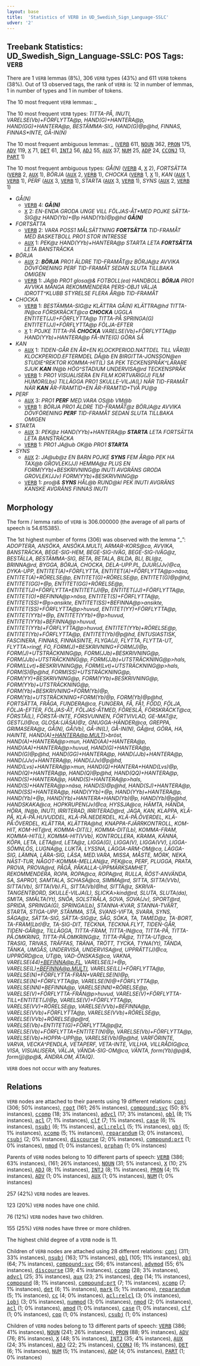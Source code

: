 ```yaml
---
layout: base
title:  'Statistics of VERB in UD_Swedish_Sign_Language-SSLC'
udver: '2'
---
```


## Treebank Statistics: UD_Swedish_Sign_Language-SSLC: POS Tags: `VERB`

There are 1 `VERB` lemmas (8%), 306 `VERB` types (43%) and 611 `VERB` tokens (38%).
Out of 13 observed tags, the rank of `VERB` is: 12 in number of lemmas, 1 in number of types and 1 in number of tokens.

The 10 most frequent `VERB` lemmas: <em>_</em>

The 10 most frequent `VERB` types:  <em>TITTA-PÅ, INUTI, VARELSE(Vb)+FÖRFLYTTA@p, HAND(G)+HANTERA@p, HAND(GG)+HANTERA@p, BESTÄMMA-SIG, HAND(G)@p@hd, FINNAS, FINNAS*INTE, GÅ-IN(N)</em>

The 10 most frequent ambiguous lemmas: <em>_</em> (<tt><a href="swl_sslc-pos-VERB.html">VERB</a></tt> 611, <tt><a href="swl_sslc-pos-NOUN.html">NOUN</a></tt> 362, <tt><a href="swl_sslc-pos-PRON.html">PRON</a></tt> 175, <tt><a href="swl_sslc-pos-ADV.html">ADV</a></tt> 119, <tt><a href="swl_sslc-pos-X.html">X</a></tt> 71, <tt><a href="swl_sslc-pos-DET.html">DET</a></tt> 61, <tt><a href="swl_sslc-pos-INTJ.html">INTJ</a></tt> 56, <tt><a href="swl_sslc-pos-ADJ.html">ADJ</a></tt> 55, <tt><a href="swl_sslc-pos-AUX.html">AUX</a></tt> 37, <tt><a href="swl_sslc-pos-NUM.html">NUM</a></tt> 25, <tt><a href="swl_sslc-pos-ADP.html">ADP</a></tt> 24, <tt><a href="swl_sslc-pos-CCONJ.html">CCONJ</a></tt> 13, <tt><a href="swl_sslc-pos-PART.html">PART</a></tt> 1)

The 10 most frequent ambiguous types:  <em>GÅ(N)</em> (<tt><a href="swl_sslc-pos-VERB.html">VERB</a></tt> 4, <tt><a href="swl_sslc-pos-X.html">X</a></tt> 2), <em>FORTSÄTTA</em> (<tt><a href="swl_sslc-pos-VERB.html">VERB</a></tt> 2, <tt><a href="swl_sslc-pos-AUX.html">AUX</a></tt> 1), <em>BÖRJA</em> (<tt><a href="swl_sslc-pos-AUX.html">AUX</a></tt> 2, <tt><a href="swl_sslc-pos-VERB.html">VERB</a></tt> 1), <em>CHOCKA</em> (<tt><a href="swl_sslc-pos-VERB.html">VERB</a></tt> 1, <tt><a href="swl_sslc-pos-X.html">X</a></tt> 1), <em>KAN</em> (<tt><a href="swl_sslc-pos-AUX.html">AUX</a></tt> 1, <tt><a href="swl_sslc-pos-VERB.html">VERB</a></tt> 1), <em>PERF</em> (<tt><a href="swl_sslc-pos-AUX.html">AUX</a></tt> 3, <tt><a href="swl_sslc-pos-VERB.html">VERB</a></tt> 1), <em>STARTA</em> (<tt><a href="swl_sslc-pos-AUX.html">AUX</a></tt> 3, <tt><a href="swl_sslc-pos-VERB.html">VERB</a></tt> 1), <em>SYNS</em> (<tt><a href="swl_sslc-pos-AUX.html">AUX</a></tt> 2, <tt><a href="swl_sslc-pos-VERB.html">VERB</a></tt> 1)


* <em>GÅ(N)</em>
  * <tt><a href="swl_sslc-pos-VERB.html">VERB</a></tt> 4: <em><b>GÅ(N)</b></em>
  * <tt><a href="swl_sslc-pos-X.html">X</a></tt> 2: <em>EN-ENDA GRODA UNGE VILL FÖLJAS-ÅT*MED POJKE SÄTTA-SIG@z HAND(Yb)+@p HAND(Yb)@p@hd <b>GÅ(N)</b></em>
* <em>FORTSÄTTA</em>
  * <tt><a href="swl_sslc-pos-VERB.html">VERB</a></tt> 2: <em>VARA POSS1 MÅLSÄTTNING <b>FORTSÄTTA</b> TID-FRAMÅT MED BASKETBOLL PRO1 STOR INTRESSE</em>
  * <tt><a href="swl_sslc-pos-AUX.html">AUX</a></tt> 1: <em>PEK@z HAND(YYb)+HANTERA@p STARTA LETA <b>FORTSÄTTA</b> LETA BANSTRÄCKA</em>
* <em>BÖRJA</em>
  * <tt><a href="swl_sslc-pos-AUX.html">AUX</a></tt> 2: <em><b>BÖRJA</b> PRO1 ÄLDRE TID-FRAMÅT@z BÖRJA@z AVVIKA DÖVFÖRENING PERF TID-FRAMÅT SEDAN SLUTA TILLBAKA OMIGEN</em>
  * <tt><a href="swl_sslc-pos-VERB.html">VERB</a></tt> 1: <em>JA@b PRO1 glosa@& FOTBOLL(ea) HANDBOLL <b>BÖRJA</b> PRO1 AVVIKA MÅNGA REKOMMENDERA PERS-OBJ1 VÄLJA IDROTT^KLUBB STYRELSE FLERA ÅR@b TID-FRAMÅT</em>
* <em>CHOCKA</em>
  * <tt><a href="swl_sslc-pos-VERB.html">VERB</a></tt> 1: <em>BESTÄMMA-SIG@z KLÄTTRA GÅ(N) KLÄTTRA@hd TITTA-IN@ca FÖRSKRÄCKT@ca <b>CHOCKA</b> UGGLA ENTITET(JJ)+FÖRFLYTTA@p TITTA-PÅ SPRINGA(G) ENTITET(JJ)+FÖRFLYTTA@p FÖLJA-EFTER</em>
  * <tt><a href="swl_sslc-pos-X.html">X</a></tt> 1: <em>POJKE TITTA-PÅ <b>CHOCKA</b> VARELSE(Vb)+FÖRFLYTTA@p HAND(YYb)+HANTERA@p FÅ-INTE(G) GÖRA SÅ</em>
* <em>KAN</em>
  * <tt><a href="swl_sslc-pos-AUX.html">AUX</a></tt> 1: <em>TIDEN-GÅR EN ÅR+EN KLOCKPERIOD.NATTDEL TILL VÅR(B) KLOCKPERIOD.EFTERMDEL DÅ@b EN BIRGITTA-JONSSON@en STUDIE^REKTOR KOMMA-HIT(L) SA PEK TECKENSPRÅK^LÄRARE SJUK <b>KAN</b> IN@b HÖG^STADIUM UNDERVISA@rd TECKENSPRÅK</em>
  * <tt><a href="swl_sslc-pos-VERB.html">VERB</a></tt> 1: <em>PRO1 VISUALISERA EN FILM KORTVARIG(J) FILM HUMOR(Lbs) TILLÄGGA PRO1 SKULLE-VILJA(L) NÄR TID-FRAMÅT NÄR <b>KAN</b> ÅR-FRAMTID+EN ÅR-FRAMTID+TVÅ PU@g</em>
* <em>PERF</em>
  * <tt><a href="swl_sslc-pos-AUX.html">AUX</a></tt> 3: <em>PRO1 <b>PERF</b> MED.VARA OS@b VM@b</em>
  * <tt><a href="swl_sslc-pos-VERB.html">VERB</a></tt> 1: <em>BÖRJA PRO1 ÄLDRE TID-FRAMÅT@z BÖRJA@z AVVIKA DÖVFÖRENING <b>PERF</b> TID-FRAMÅT SEDAN SLUTA TILLBAKA OMIGEN</em>
* <em>STARTA</em>
  * <tt><a href="swl_sslc-pos-AUX.html">AUX</a></tt> 3: <em>PEK@z HAND(YYb)+HANTERA@p <b>STARTA</b> LETA FORTSÄTTA LETA BANSTRÄCKA</em>
  * <tt><a href="swl_sslc-pos-VERB.html">VERB</a></tt> 1: <em>PRO1 JA@ub OK@b PRO1 <b>STARTA</b></em>
* <em>SYNS</em>
  * <tt><a href="swl_sslc-pos-AUX.html">AUX</a></tt> 2: <em>JA@ub@z EN BARN POJKE <b>SYNS</b> FEM ÅR@b PEK HA TAX@b GROVLEK(JJ) HEMMA@z PLUS EN FORM(YYb)+BESKRIVNING@p INUTI AVGRÄNS GRODA GROVLEK(JJv) FORM(YYb)+BESKRIVNING@p</em>
  * <tt><a href="swl_sslc-pos-VERB.html">VERB</a></tt> 1: <em>pro@& <b>SYNS</b> HÅL@b RUND@kl PEK INUTI AVGRÄNS KANSKE AVGRÄNS FINNAS INUTI</em>

## Morphology

The form / lemma ratio of `VERB` is 306.000000 (the average of all parts of speech is 54.615385).

The 1st highest number of forms (306) was observed with the lemma “_”: <em>ADOPTERA, ANSÖKA, ANSÖKA.MULTI, ARMAR-KORS@ca, AVVIKA, BANSTRÄCKA, BEGE-SIG-HEM, BEGE-SIG-IVÄG, BEGE-SIG-IVÄG@z, BESTÄLLA, BESTÄMMA-SIG, BETA, BETALA, BILDA, BLI, BLI@z, BRINNA@rd, BYGGA, BÖRJA, CHOCKA, DELA-UPP.PL, DJUR(JJv)@ca, DYKA-UPP, ENTITET(A)+FÖRFLYTTA, ENTITET(A)+FÖRFLYTTA@p>näsa, ENTITET(A)+RÖRELSE@p, ENTITET(G)+RÖRELSE@p, ENTITET(G)@p@hd, ENTITET(GG)+@p, ENTITET(GG)+RÖRELSE@p, ENTITET(J)+FÖRFLYTTA+ENTITET(J)@p, ENTITET(JJ)+FÖRFLYTTA@p, ENTITET(O)+BEFINNA@p>näsa, ENTITET(S)+FÖRFLYTTA@p, ENTITET(SS)+@p>ansikte, ENTITET(SS)+BEFINNA@p>ansikte, ENTITET(SS)+FÖRFLYTTA@p>huvud, ENTITET(YY)+FÖRFLYTTA@p, ENTITET(YYb)+@p, ENTITET(YYb)+@p>huvud, ENTITET(YYb)+BEFINNA@p>huvud, ENTITET(YYb)+FÖRFLYTTA@p>huvud, ENTITET(YYb)+RÖRELSE@p, ENTITET(Yb)+FÖRFLYTTA@p, ENTITET(Yb)@p@hd, ENTUSIASTISK, FASCINERA, FINNAS, FINNAS*INTE, FLYGA(J), FLYTTA, FLYTTA-UT, FLYTTA>ringf, FO, FORM(J)+BESKRIVNING+FORM(J)@p, FORM(J)+UTSTRÄCKNING@p, FORM(JJb)+BESKRIVNING@p, FORM(JJb)+UTSTRÄCKNING@p, FORM(JJb)+UTSTRÄCKNING@p>hals, FORM(LLvt)+BESKRIVNING@p, FORM(Lvt)+UTSTRÄCKNING@p>hals, FORM(S)@p@hd, FORM(SS)+UTSTRÄCKNING@p, FORM(YY)+BESKRIVNING@p, FORM(YYb)+BESKRIVNING@p, FORM(YYb)+UTSTRÄCKNING@p, FORM(Yb)+BESKRIVNING+FORM(Yb)@p, FORM(Yb)+UTSTRÄCKNING+FORM(Yb)@p, FORM(Yb)@p@hd, FORTSÄTTA, FRÅGA, FUNDERA@ca, FUNGERA, FÅ, FÅ1, FÖDD, FÖLJA, FÖLJA-EFTER, FÖLJAS-ÅT, FÖLJAS-ÅT*MED, FÖRESLÅ, FÖRSKRÄCKT@ca, FÖRSTÅ(L), FÖRSTÅ-INTE, FÖRSVUNNEN, FÖRTVIVLAD, GE-MAT@z, GEST(J)@ca, GLOSA:(JÄSA)@z, GNUGGA-HÄNDER@ca, GREPPA, GRIMASERA@z, GÅ(N), GÅ(Vb), GÅ-IN(L), GÅ-IN(N), GÅ@rd, GÖRA, HA, HA*INTE, HAND(A)+HANTERA@p.MULTI>bröst, HAND(A)+HANTERA@p>mun, HAND(AA)+HANTERA@p, HAND(AA)+HANTERA@p>huvud, HAND(G)+HANTERA@p, HAND(G)@p@hd, HAND(GG)+HANTERA@p, HAND(JJb)+HANTERA@p, HAND(JJv)+HANTERA@p, HAND(JJv)@p@hd, HAND(Lvs)+HANTERA@p>mun, HAND(Q)+HANTERA+HAND(Lvs)@p, HAND(Q)+HANTERA@p, HAND(Q)@p@hd, HAND(QQ)+HANTERA@p, HAND(S)+HANTERA@p, HAND(S)+HANTERA@p>hals, HAND(S)+HANTERA@p>näsa, HAND(S)@p@hd, HAND(SJ)+HANTERA@p, HAND(SS)+HANTERA@p, HAND(YYb)+@p, HAND(YYb)+HANTERA@p, HAND(Yb)+@p, HAND(Yb)+HANTERA+HAND(Yb)@p, HAND(Yb)@p@hd, HANDSKAKA@ca, HOPKRUPEN(Jv)@ca, HYSSJA@ca, HÄMTA, HÄNDA, HÖRA, IN@b, INUTI, IRRITERAD, IRRITERAD@rd, JAGA, KAN, KLAPPA, KLÄ-PÅ, KLÄ-PÅ.HUVUDDEL, KLÄ-PÅ.NEDERDEL, KLÄ-PÅ.ÖVERDEL, KLÄ-PÅ:ÖVERDEL, KLÄTTRA, KLÄTTRA@hd, KNAPPA-FJÄRRKONTROLL, KOM-HIT, KOM-HIT@rd, KOMMA-DIT(L), KOMMA-DIT(Lb), KOMMA-FRAM, KOMMA-HIT(L), KOMMA-HIT(VVb), KONTROLLERA, KRAMA, KÄNNA, KÖPA, LETA, LETA@rd, LETA@z, LIGGA(G), LIGGA(V), LIGGA(VV), LIGGA-SÖMNLÖS, LUGNA@g, LUKTA, LYSSNA, LÄGGA-ARM-OM@ca, LÄGGA-SIG, LÄMNA, LÄRA-SIG, LÄSA, MED.VARA, MISSA, MÅSTE, MÖRK, NEKA, NÄST-TUR, NÅGOT-KOMMA-MELLAN@z, PEK@ca, PERF, PLUGGA, PRATA, PROVA, PROVA@rd, PÅGÅ, PÅKALLA-UPPMÄRKSAMHET, REKOMMENDERA, ROPA, ROPA@ca, ROPA@rd, RULLA, RÖST-ANVÄNDA, SA, SA*PRO1, SAMTALA, SCHASA@ca, SIMMA@rd, SITTA, SITTA(VVb), SITTA(Vb), SITTA(Vb).FL, SITTA(Vb)@hd, SITTA@z, SKRIVA-TANGENTBORD, SKULLE-VILJA(L), SLICKA>kind@rd, SLUTA, SLUTA(da), SMITA, SMÄLTA(Yt), SNÖA, SOLSTRÅLA, SOVA, SOVA(Jv), SPORT@rd, SPRIDA, SPRINGA(G), SPRINGA(Lb), STANNA-KVAR, STANNA-TVÄRT, STARTA, STIGA-UPP, STÄMMA, STÅ, SVANS-VIFTA, SVARA, SYNS, SÄGA@z, SÄTTA-SIG, SÄTTA-SIG@z, SÅG, SÖKA, TA, TA*MED@z, TA-BORT, TA-FRAM(Lbt)@z, TA-SIG-DIT, TECKNA, TECKNA.FLYT, TIDEN-GÅR, TIDEN-GÅR@z, TILLÄGGA, TITTA-FRAM, TITTA-IN@ca, TITTA-PÅ, TITTA-PÅ.OMKRING, TITTA-PÅ.OMKRING@z, TITTA-PÅ@z, TITTA-UT@ca, TRASIG, TRIVAS, TRÄFFAS, TRÄNA, TRÖTT, TYCKA, TYNA(Yt), TÄNDA, TÄNKA, UMGÅS, UNDERVISA, UNDERVISA@rd, UPPRÄTT(J)@ca, UPPRÖRD@ca, UT@b, VAD-ÖNSKAS@ca, VAKNA, VARELSE(44)+BEFINNA@p.FL, VARELSE(L)+@p, VARELSE(L)+BEFINNA@p.MULTI, VARELSE(LL)+FÖRFLYTTA@p, VARELSE(N)+FÖRFLYTTA-FRÅN+VARELSE(N)@p, VARELSE(N)+FÖRFLYTTA@p, VARELSE(N)@+FÖRFLYTTA@p, VARELSE(NN)+BEFINNA@p, VARELSE(NN)+RÖRELSE@p, VARELSE(V)+FÖRFLYTTA-FRÅN@p>huvud, VARELSE(V)+FÖRFLYTTA-TILL+ENTITET(J)@p, VARELSE(V)+FÖRFLYTTA@p, VARELSE(VV)+RÖRELSE@p, VARELSE(VVb)+BEFINNA@p, VARELSE(VVb)+FÖRFLYTTA@p, VARELSE(VVb)+RÖRELSE@p, VARELSE(VVb)+RÖRELSE@p@rd, VARELSE(Vb)+ENTITET(G)+FÖRFLYTTA@p@z, VARELSE(Vb)+FÖRFLYTTA+ENTITET(N)@p, VARELSE(Vb)+FÖRFLYTTA@p, VARELSE(Vb)+HOPPA-UPP@p, VARELSE(Vb)@p@hd, VARFÖR*INTE, VARVA, VECKA^PENDLA, VETA*PERF, VETA-INTE, VILL*HA, VILLRÅDIG@ca, VISA, VISUALISERA, VÄLJA, VÄNDA-SIG-OM@ca, VÄNTA, form(Yb)@p@&, form(jj)@p@&, ÄNDRA.OM, ÄTA(Q)</em>.

`VERB` does not occur with any features.


## Relations

`VERB` nodes are attached to their parents using 19 different relations: <tt><a href="swl_sslc-dep-conj.html">conj</a></tt> (306; 50% instances), <tt><a href="swl_sslc-dep-root.html">root</a></tt> (161; 26% instances), <tt><a href="swl_sslc-dep-compound-svc.html">compound:svc</a></tt> (50; 8% instances), <tt><a href="swl_sslc-dep-ccomp.html">ccomp</a></tt> (18; 3% instances), <tt><a href="swl_sslc-dep-advcl.html">advcl</a></tt> (17; 3% instances), <tt><a href="swl_sslc-dep-obl.html">obl</a></tt> (8; 1% instances), <tt><a href="swl_sslc-dep-acl.html">acl</a></tt> (7; 1% instances), <tt><a href="swl_sslc-dep-clf.html">clf</a></tt> (7; 1% instances), <tt><a href="swl_sslc-dep-case.html">case</a></tt> (6; 1% instances), <tt><a href="swl_sslc-dep-nsubj.html">nsubj</a></tt> (6; 1% instances), <tt><a href="swl_sslc-dep-acl-relcl.html">acl:relcl</a></tt> (5; 1% instances), <tt><a href="swl_sslc-dep-obj.html">obj</a></tt> (5; 1% instances), <tt><a href="swl_sslc-dep-xcomp.html">xcomp</a></tt> (5; 1% instances), <tt><a href="swl_sslc-dep-reparandum.html">reparandum</a></tt> (3; 0% instances), <tt><a href="swl_sslc-dep-csubj.html">csubj</a></tt> (2; 0% instances), <tt><a href="swl_sslc-dep-discourse.html">discourse</a></tt> (2; 0% instances), <tt><a href="swl_sslc-dep-compound-prt.html">compound:prt</a></tt> (1; 0% instances), <tt><a href="swl_sslc-dep-nmod.html">nmod</a></tt> (1; 0% instances), <tt><a href="swl_sslc-dep-orphan.html">orphan</a></tt> (1; 0% instances)

Parents of `VERB` nodes belong to 10 different parts of speech: <tt><a href="swl_sslc-pos-VERB.html">VERB</a></tt> (386; 63% instances),  (161; 26% instances), <tt><a href="swl_sslc-pos-NOUN.html">NOUN</a></tt> (31; 5% instances), <tt><a href="swl_sslc-pos-X.html">X</a></tt> (10; 2% instances), <tt><a href="swl_sslc-pos-ADJ.html">ADJ</a></tt> (8; 1% instances), <tt><a href="swl_sslc-pos-INTJ.html">INTJ</a></tt> (8; 1% instances), <tt><a href="swl_sslc-pos-PRON.html">PRON</a></tt> (4; 1% instances), <tt><a href="swl_sslc-pos-ADV.html">ADV</a></tt> (1; 0% instances), <tt><a href="swl_sslc-pos-AUX.html">AUX</a></tt> (1; 0% instances), <tt><a href="swl_sslc-pos-NUM.html">NUM</a></tt> (1; 0% instances)

257 (42%) `VERB` nodes are leaves.

123 (20%) `VERB` nodes have one child.

76 (12%) `VERB` nodes have two children.

155 (25%) `VERB` nodes have three or more children.

The highest child degree of a `VERB` node is 11.

Children of `VERB` nodes are attached using 28 different relations: <tt><a href="swl_sslc-dep-conj.html">conj</a></tt> (311; 33% instances), <tt><a href="swl_sslc-dep-nsubj.html">nsubj</a></tt> (163; 17% instances), <tt><a href="swl_sslc-dep-obl.html">obl</a></tt> (105; 11% instances), <tt><a href="swl_sslc-dep-obj.html">obj</a></tt> (64; 7% instances), <tt><a href="swl_sslc-dep-compound-svc.html">compound:svc</a></tt> (56; 6% instances), <tt><a href="swl_sslc-dep-advmod.html">advmod</a></tt> (55; 6% instances), <tt><a href="swl_sslc-dep-discourse.html">discourse</a></tt> (39; 4% instances), <tt><a href="swl_sslc-dep-ccomp.html">ccomp</a></tt> (28; 3% instances), <tt><a href="swl_sslc-dep-advcl.html">advcl</a></tt> (25; 3% instances), <tt><a href="swl_sslc-dep-aux.html">aux</a></tt> (23; 2% instances), <tt><a href="swl_sslc-dep-dep.html">dep</a></tt> (14; 1% instances), <tt><a href="swl_sslc-dep-compound.html">compound</a></tt> (8; 1% instances), <tt><a href="swl_sslc-dep-compound-prt.html">compound:prt</a></tt> (7; 1% instances), <tt><a href="swl_sslc-dep-xcomp.html">xcomp</a></tt> (7; 1% instances), <tt><a href="swl_sslc-dep-det.html">det</a></tt> (6; 1% instances), <tt><a href="swl_sslc-dep-mark.html">mark</a></tt> (5; 1% instances), <tt><a href="swl_sslc-dep-reparandum.html">reparandum</a></tt> (5; 1% instances), <tt><a href="swl_sslc-dep-cc.html">cc</a></tt> (4; 0% instances), <tt><a href="swl_sslc-dep-acl-relcl.html">acl:relcl</a></tt> (3; 0% instances), <tt><a href="swl_sslc-dep-iobj.html">iobj</a></tt> (3; 0% instances), <tt><a href="swl_sslc-dep-nummod.html">nummod</a></tt> (3; 0% instances), <tt><a href="swl_sslc-dep-nmod.html">nmod</a></tt> (2; 0% instances), <tt><a href="swl_sslc-dep-acl.html">acl</a></tt> (1; 0% instances), <tt><a href="swl_sslc-dep-amod.html">amod</a></tt> (1; 0% instances), <tt><a href="swl_sslc-dep-case.html">case</a></tt> (1; 0% instances), <tt><a href="swl_sslc-dep-clf.html">clf</a></tt> (1; 0% instances), <tt><a href="swl_sslc-dep-cop.html">cop</a></tt> (1; 0% instances), <tt><a href="swl_sslc-dep-csubj.html">csubj</a></tt> (1; 0% instances)

Children of `VERB` nodes belong to 13 different parts of speech: <tt><a href="swl_sslc-pos-VERB.html">VERB</a></tt> (386; 41% instances), <tt><a href="swl_sslc-pos-NOUN.html">NOUN</a></tt> (241; 26% instances), <tt><a href="swl_sslc-pos-PRON.html">PRON</a></tt> (88; 9% instances), <tt><a href="swl_sslc-pos-ADV.html">ADV</a></tt> (76; 8% instances), <tt><a href="swl_sslc-pos-X.html">X</a></tt> (48; 5% instances), <tt><a href="swl_sslc-pos-INTJ.html">INTJ</a></tt> (35; 4% instances), <tt><a href="swl_sslc-pos-AUX.html">AUX</a></tt> (24; 3% instances), <tt><a href="swl_sslc-pos-ADJ.html">ADJ</a></tt> (22; 2% instances), <tt><a href="swl_sslc-pos-CCONJ.html">CCONJ</a></tt> (6; 1% instances), <tt><a href="swl_sslc-pos-DET.html">DET</a></tt> (6; 1% instances), <tt><a href="swl_sslc-pos-NUM.html">NUM</a></tt> (5; 1% instances), <tt><a href="swl_sslc-pos-ADP.html">ADP</a></tt> (4; 0% instances), <tt><a href="swl_sslc-pos-PART.html">PART</a></tt> (1; 0% instances)

